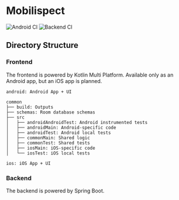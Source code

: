 # Mobilispect

![Android CI](https://github.com/alandovskis/mobilispect/actions/workflows/android-ci.yml/badge.svg)
![Backend CI](https://github.com/alandovskis/mobilispect/actions/workflows/backend-ci.yml/badge.svg)

## Directory Structure
### Frontend

The frontend is powered by Kotlin Multi Platform. Available only as an Android app, but an iOS app is planned.


```
android: Android App + UI

common
├── build: Outputs
├── schemas: Room database schemas
├── src
│   ├── androidAndroidTest: Android instrumented tests
│   ├── androidMain: Android-specific code
│   ├── androidTest: Android local tests
│   ├── commonMain: Shared logic
│   ├── commonTest: Shared tests
│   ├── iosMain: iOS-specific code
│   └── iosTest: iOS local tests

ios: iOS App + UI
```

### Backend

The backend is powered by Spring Boot.
